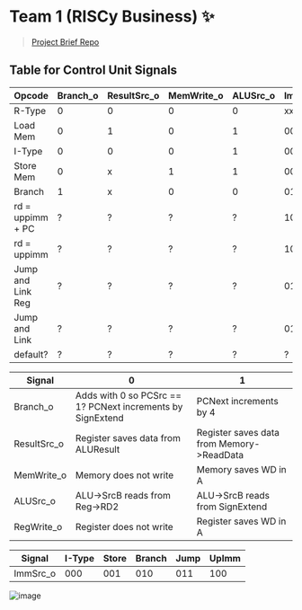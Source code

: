 # Team 1 (RISCy Business) ✨

> [Project Brief Repo](https://github.com/EIE2-IAC-Labs/Project_Brief)

## Table for Control Unit Signals

| Opcode | Branch_o | ResultSrc_o | MemWrite_o | ALUSrc_o | ImmSrc_o | RegWrite_o |
| --- | --- | --- | --- | --- | --- | --- |
| R-Type | 0 | 0 | 0 | 0 | xx | 1 |
| Load Mem | 0 | 1 | 0 | 1 | 000 | 1 |
| I-Type | 0 | 0 | 0 | 1 | 000 | 1 |
| Store Mem | 0 | x | 1 | 1 | 001 | 0 |
| Branch | 1 | x | 0 | 0 | 010 | 0 |
| rd = uppimm + PC | ? | ? | ? | ? | 100 | ? |
| rd = uppimm | ? | ? | ? | ? | 100 | ? |
| Jump and Link Reg | ? | ? | ? | ? | 011 | ? |
| Jump and Link | ? | ? | ? | ? | 011 | ? |
| default? | ? | ? | ? | ? | ? | ? |

| Signal | 0 | 1 |
| --- | --- | --- |
| Branch_o | Adds with 0 so PCSrc == 1? PCNext increments by SignExtend | PCNext increments by 4 |
| ResultSrc_o | Register saves data from ALUResult | Register saves data from Memory->ReadData |
| MemWrite_o | Memory does not write | Memory saves WD in A |
| ALUSrc_o | ALU->SrcB reads from Reg->RD2 | ALU->SrcB reads from SignExtend |
| RegWrite_o | Register does not write | Register saves WD in A |

| Signal | I-Type | Store | Branch | Jump | UpImm |
| --- | --- | --- | --- | --- | --- |
| ImmSrc_o | 000 | 001 | 010 | 011 | 100 |

![image](https://user-images.githubusercontent.com/59978422/205101131-365f9510-62d7-4854-b699-884c128b761f.png)

